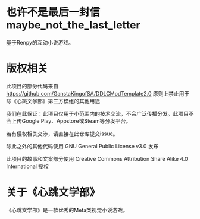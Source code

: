 # 也许不是最后一封信 maybe_not_the_last_letter

基于Renpy的互动小说游戏。

# 版权相关
此项目的部分代码来自 https://github.com/GanstaKingofSA/DDLCModTemplate2.0 原则上禁止用于除《心跳文学部》第三方模组的其他用途

我们在此保证：此项目仅用于小范围内的技术交流，不会广泛传播分发。此项目不会上传Google Play、Appstore或Steam等分发平台。

若有侵权相关交涉，请直接在此仓库提交issue。

除此之外的其他代码使用 GNU General Public License v3.0 发布

此项目的故事和文案部分使用 Creative Commons Attribution Share Alike 4.0 International 授权

# 关于《心跳文学部》
《心跳文学部》是一款优秀的Meta类视觉小说游戏。